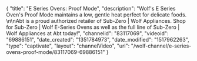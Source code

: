 {
    "title": "E Series Ovens: Proof Mode",
    "description": "Wolf's E Series Oven's Proof Mode maintains a low, gentle heat perfect for delicate foods. \n\nAbt is a proud authorized retailer of Sub-Zero | Wolf Appliances. Shop for Sub-Zero | Wolf E-Series Ovens as well as the full line of Sub-Zero | Wolf Appliances at Abt today!",
    "channelid": "83117069",
    "videoid": "69886151",
    "date_created": "1351784973",
    "date_modified": "1517962263",
    "type": "captivate",
    "layout": "channelVideo",
    "url": "\/wolf-channel\/e-series-ovens-proof-mode\/83117069-69886151"
}
